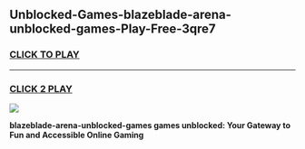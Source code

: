 
## Unblocked-Games-blazeblade-arena-unblocked-games-Play-Free-3qre7
<h3>
<a href="https://premium76.site?title=blazeblade-arena-unblocked-games&ref=21A">CLICK TO PLAY</a></h3>
<hr>

<h3>
<a href="https://premium76.site?title=blazeblade-arena-unblocked-games&ref=21A">CLICK 2 PLAY</a>
  
</h3>

<a href="https://premium76.site?title=blazeblade-arena-unblocked-games&ref=21A"><img src="https://clearcache.store/games.png"></a>


**blazeblade-arena-unblocked-games games unblocked: Your Gateway to Fun and Accessible Online Gaming**
